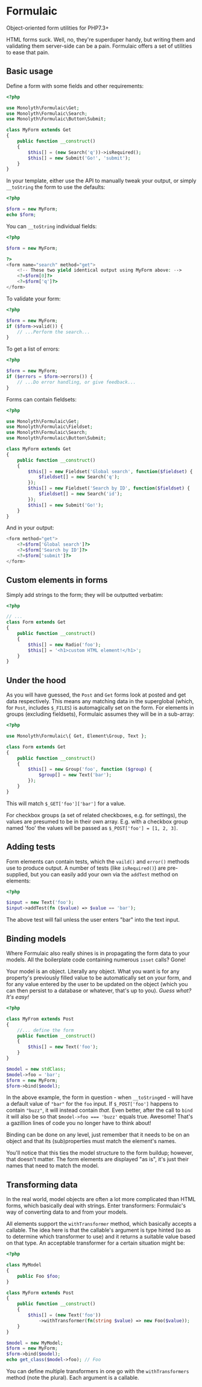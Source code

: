 # Formulaic
Object-oriented form utilities for PHP7.3+

HTML forms suck. Well, no, they're superduper handy, but writing them and
validating them server-side can be a pain. Formulaic offers a set of utilities
to ease that pain.

## Basic usage
Define a form with some fields and other requirements:

```php
<?php

use Monolyth\Formulaic\Get;
use Monolyth\Formulaic\Search;
use Monolyth\Formulaic\Button\Submit;

class MyForm extends Get
{
    public function __construct()
    {
        $this[] = (new Search('q'))->isRequired();
        $this[] = new Submit('Go!', 'submit');
    }
}
```

In your template, either use the API to manually tweak your output, or simply
`__toString` the form to use the defaults:

```php
<?php

$form = new MyForm;
echo $form;
```

You can `__toString` individual fields:

```php
<?php

$form = new MyForm;

?>
<form name="search" method="get">
    <!-- These two yield identical output using MyForm above: -->
    <?=$form[0]?>
    <?=$form['q']?>
</form>
```

To validate your form:

```php
<?php

$form = new MyForm;
if ($form->valid()) {
    // ...Perform the search...
}
```

To get a list of errors:

```php
<?php

$form = new MyForm;
if ($errors = $form->errors()) {
    // ...Do error handling, or give feedback...
}
```

Forms can contain fieldsets:

```php
<?php

use Monolyth\Formulaic\Get;
use Monolyth\Formulaic\Fieldset;
use Monolyth\Formulaic\Search;
use Monolyth\Formulaic\Button\Submit;

class MyForm extends Get
{
    public function __construct()
    {
        $this[] = new Fieldset('Global search', function($fieldset) {
            $fieldset[] = new Search('q');
        });
        $this[] = new Fieldset('Search by ID', function($fieldset) {
            $fieldset[] = new Search('id');
        });
        $this[] = new Submit('Go!');
    }
}
```

And in your output:

```php
<form method="get">
    <?=$form['Global search']?>
    <?=$form['Search by ID']?>
    <?=$form['submit']?>
</form>
```

## Custom elements in forms
Simply add strings to the form; they will be outputted verbatim:

```php
<?php

// ...
class Form extends Get
{
    public function __construct()
    {
        $this[] = new Radio('foo');
        $this[] = '<h1>custom HTML element!</h1>';
    }
}
```

## Under the hood
As you will have guessed, the `Post` and `Get` forms look at posted and get data
respectively. This means any matching data in the superglobal (which, for
`Post`, includes `$_FILES`) is automagically set on the form. For elements in
groups (excluding fieldsets), Formulaic assumes they will be in a sub-array:

```php
<?php

use Monolyth\Formulaic\{ Get, Element\Group, Text };

class Form extends Get
{
    public function __construct()
    {
        $this[] = new Group('foo', function ($group) {
            $group[] = new Text('bar');
        });
    }
}
```

This will match `$_GET['foo']['bar']` for a value.

For checkbox groups (a set of related checkboxes, e.g. for settings), the values
are presumed to be in their own array. E.g. with a checkbox group named 'foo'
the values will be passed as `$_POST['foo'] = [1, 2, 3]`.

## Adding tests
Form elements can contain tests, which the `vaild()` and `error()` methods use
to produce output. A number of tests (like `isRequired()`) are pre-supplied, but
you can easily add your own via the `addTest` method on elements:

```php
<?php

$input = new Text('foo');
$input->addTest(fn ($value) => $value == 'bar');
```

The above test will fail unless the user enters "bar" into the text input.

## Binding models
Where Formulaic also really shines is in propagating the form data to your
models. All the boilerplate code containing numerous `isset` calls? Gone!

Your model is an object. Literally any object. What you want is for any
property's previously filled value to be automatically set on your form, and for
any value entered by the user to be updated on the object (which you can then
persist to a database or whatever, that's up to you). _Guess what? It's easy!_

```php
<?php

class MyFrom extends Post
{
    //... define the form
    public function __construct()
    {
        $this[] = new Text('foo');
    }
}

$model = new stdClass;
$model->foo = 'bar';
$form = new MyForm;
$form->bind($model);
```

In the above example, the form in question - when `__toString`ed - will have a
default value of `"bar"` for the `foo` input. If `$_POST['foo']` happens to
contain `"buzz"`, it will instead contain _that_. Even better, after the call to
`bind` it will also be so that `$model->foo === 'buzz'` equals true. Awesome!
That's a gazillion lines of code you no longer have to think about!

Binding can be done on any level, just remember that it needs to be on an object
and that its (sub)properties must match the element's names.

You'll notice that this ties the model structure to the form buildup; however,
that doesn't matter. The form elements are displayed "as is", it's just their
names that need to match the model.

## Transforming data
In the real world, model objects are often a lot more complicated than HTML
forms, which basically deal with strings. Enter transformers: Formulaic's way of
converting data to and from your models.

All elements support the `withTransformer` method, which basically accepts a
callable. The idea here is that the callable's argument is type hinted (so as to
determine which transformer to use) and it returns a suitable value based on
that type. An acceptable transformer for a certain situation might be:

```php
<?php

class MyModel
{
    public Foo $foo;
}

class MyForm extends Post
{
    public function __construct()
    {
        $this[] = (new Text('foo'))
            ->withTransformer(fn(string $value) => new Foo($value));
    }
}

$model = new MyModel;
$form = new MyForm;
$form->bind($model);
echo get_class($model->foo); // Foo
```

You can define multiple transformers in one go with the `withTransformers`
method (note the plural). Each argument is a callable.

